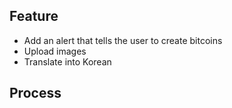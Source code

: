 ## Feature 
- Add an alert that tells the user to create bitcoins 
- Upload images 
- Translate into Korean

## Process